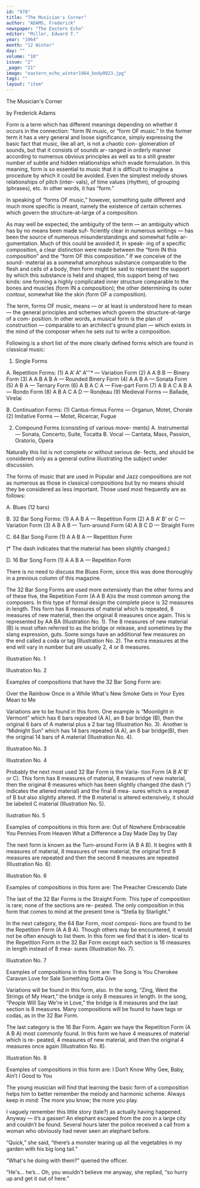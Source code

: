 ```yaml
---
id: "978"
title: "The Musician's Corner"
author: "ADAMS, Frederick"
newspaper: "The Eastern Echo"
editor: "Miller, Edward T."
year: "1964"
month: "12 Winter"
day: ""
volume: "10"
issue: "2"
_page: "21"
image: "eastern_echo_winter1964_body0023.jpg"
tags: ""
layout: "item"
---
```

The
Musician's
Corner

by
Frederick Adams

Form is a term which has different meanings depending
on whether it occurs in the connection: “form IN
music, or “form OF music.” In the former term it has a
very general and loose significance, simply expressing the
basic fact that music, like all art, is not a chaotic con-
glomeration of sounds, but that it consists of sounds ar-
ranged in orderly manner according to numerous obvious
principles as well as to a still greater number of subtle
and hidden relationships which evade formulation. In this
meaning, form is so essential to music that it is difficult
to imagine a procedure by which it could be avoided. Even
the simplest melody shows relationships of pitch (inter-
vals), of time values (rhythm), of grouping (phrases),
etc. In other words, it has “form.”

In speaking of “forms OF music,” however, something
quite different and much more specific is meant, namely
the existence of certain schemes which govern the
structure-at-large of a composition.

As may well be expected, the ambiguity of the term —
an ambiguity which has by no means been made suf-
ficiently clear in numerous writings — has been the source
of numerous misunderstandings and somewhat futile ar-
gumentation. Much of this could be avoided if, in speak-
ing of a specific composition, a clear distinction were
made between the “form IN this composition” and the
“form OF this composition.” If we conceive of the sound-
material as a somewhat amorphous substance comparable
to the flesh and cells of a body, then form might be said
to represent the support by which this substance is held
and shaped, this support being of two kinds: one forming
a highly complicated inner structure comparable to the
bones and muscles (form IN a composition); the other
determining its outer contour, somewhat like the skin
(form OF a composition).

The term, forms OF music, means — or at least is
understood here to mean — the general principles and
schemes which govern the structure-at-large of a com-
position. In other words, a musical form is the plan of
construction — comparable to an architect's ground plan
— which exists in the mind of the composer when he sets
out to write a composition.

Following is a short list of the more clearly defined
forms which are found in classical music:

1. Single Forms

A. Repetition Forms:
(1) A A’ A” A'''* — Variation Form
(2) A A B B — Binery Form
(3) A A B A B A — Rounded Binery Form
(4) A A B A — Sonata Form
(5) A B A — Ternary Form
(6) A B A C A — Five-part Form
(7) A B A C A B A — Rondo Form
(8) A B A C A D — Rondeau
(9) Medieval Forms — Ballade, Virelai

B. Continuation Forms:
(1) Cantus-firmus Forms — Organun, Motet,
Chorale
(2) Imitative Forms — Motet, Ricercar,
Fugue

2. Compound Forms (consisting of various move-
ments)
A. Instrumental — Sonata, Concerto, Suite,
Tocatta
B. Vocal — Cantata, Mass, Passion, Oratorio,
Opera

Naturally this list is not complete or without serious de-
fects, and should be considered only as a general outline
illustrating the subject under discussion.

The forms of music that are used in Popular and Jazz
compositions are not as numerous as those in classical
compositions but by no means should they be considered
as less important. Those used most frequently are as
follows:

A. Blues (12 bars)

B. 32 Bar Song Forms:
(1) A A B A — Repetition Form
(2) A B A’ B’ or C — Variation Form
(3) A B A B — Turn-around Form
(4) A B C D — Straight Form

C. 64 Bar Song Form
(1) A A B A — Repetition Form

(* The dash indicates that the material has been slightly changed.)

D. 16 Bar Song Form
(1) A A B A — Repetition Form

There is no need to discuss the Blues Form, since this
was done thoroughly in a previous column of this
magazine.

The 32 Bar Song Forms are used more extensively than
the other forms and of these five, the Repetition Form (A
A B A)is the most common among the composers. In this
type of formal design the complete piece is 32 measures
in length. This form has 8 measures of material which is
repeated, 8 measures of new material, then the original
8 measures once again. This is represented by AA BA
(Illustration No. 1). The 8 measures of new material
(B) is most often referred to as the bridge or release, and
sometimes by the slang expression, guts. Some songs have
an additional few measures on the end called a coda or
tag (Illustration No. 2). The extra measures at the end
will vary in number but are usually 2, 4 or 8 measures.

Illustration No. 1


IIlustration No. 2

Examples of compositions that have the 32 Bar Song
Form are:

Over the Rainbow
Once in a While
What's New
Smoke Gets in Your Eyes
Mean to Me

Variations are to be found in this form. One example
is “Moonlight in Vermont” which has 6 bars repeated (A
A), an 8 bar bridge (B), then the original 6 bars of A
material plus a 2 bar tag (Illustration No. 3). Another is
“Midnight Sun” which has 14 bars repeated (A A), an
8 bar bridge(B), then the original 14 bars of A material
(Illustration No. 4).


Illustration No. 3


Illustration No. 4


Probably the next most used 32 Bar Form is the Varia-
tion Form (A B A’ B’ or C). This form has 8 measures of
material, 8 measures of new material, then the original
8 measures which has been slightly changed (the dash
(“) indicates the altered material) and the final 8 mea-
sures which is a repeat of B but also slightly altered. If
the B material is altered extensively, it should be labeled
C material (Illustration No. 5).

Ilustration No. 5


Examples of compositions in this form are:
Out of Nowhere
Embraceable You
Pennies From Heaven
What a Difference a Day Made
Day by Day

The next form is known as the Turn-around Form (A B
A B). It begins with 8 measures of material, 8 measures
of new material, the original first 8 measures are repeated
and then the second 8 measures are repeated (Illustration
No. 6).

Illustration No. 6


Examples of compositions in this form are:
The Preacher
Crescendo Date

The last of the 32 Bar Forms is the Straight Form. This
type of composition is rare; none of the sections are re-
peated. The only composition in this form that comes to
mind at the present time is “Stella by Starlight.”

In the next category, the 64 Bar Form, most composi-
tions are found to be the Repetition Form (A A B A).
Though others may be encountered, it would not be often
enough to list them. In this form we find that it is iden-
tical to the Repetition Form in the 32 Bar Form except
each section is 16 measures in length instead of 8 mea-
sures (Illustration No. 7).

Illustration No. 7


Examples of compositions in this form are:
The Song is You
Cherokee
Caravan
Love for Sale
Something Gotta Give

Variations will be found in this form, also. In the song,
“Zing, Went the Strings of My Heart,” the bridge is only
8 measures in length. In the song, “People Will Say We're
in Love,” the bridge is 8 measures and the last section
is 8 measures. Many compositions will be found to have
tags or codas, as in the 32 Bar Form.

The last category is the 16 Bar Form. Again we haye
the Repetition Form (A A B A) most commonly found. In
this form we have 4 measures of material which is re-
peated, 4 measures of new material, and then the original
4 measures once again (Illustration No. 8).

Illustration No. 8


Examples of compositions in this form are:
I Don’t Know Why
Gee, Baby, Ain’t I Good to You

The young musician will find that learning the basic
form of a composition helps him to better remember the
melody and harmonic scheme. Always keep in mind: The
more you know; the more you play.

I vaguely remember this little story (tale?) as actually
having happened. Anyway — it’s a gasser!
An elephant escaped from the zoo in a large
city and couldn’t be found. Several hours later
the police received a call from a woman who
obviously had never seen an elephant before.

“Quick,” she said, “there’s a monster tearing
up all the vegetables in my garden with his big
long tail.”

“What's he doing with them?” queried the
officer.

“He's... he’s... Oh, you wouldn't believe me
anyway, she replied, “so hurry up and get it out
of here.”
